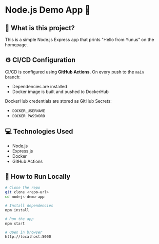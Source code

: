 # Node.js Demo App 🚀

## 📌 What is this project?
This is a simple Node.js Express app that prints "Hello from Yunus" on the homepage.

## ⚙️ CI/CD Configuration
CI/CD is configured using **GitHub Actions**. On every push to the `main` branch:
- Dependencies are installed
- Docker image is built and pushed to DockerHub

DockerHub credentials are stored as GitHub Secrets:
- `DOCKER_USERNAME`
- `DOCKER_PASSWORD`

## 💻 Technologies Used
- Node.js
- Express.js
- Docker
- GitHub Actions

## 🧪 How to Run Locally

```bash
# Clone the repo
git clone <repo-url>
cd nodejs-demo-app

# Install dependencies
npm install

# Run the app
npm start

# Open in browser
http://localhost:5000

